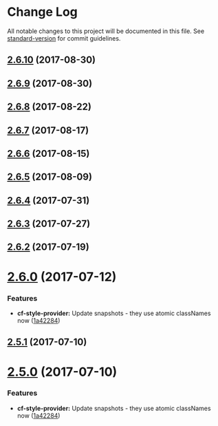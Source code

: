 # Change Log

All notable changes to this project will be documented in this file.
See [standard-version](https://github.com/conventional-changelog/standard-version) for commit guidelines.

<a name="2.6.10"></a>
## [2.6.10](https://github.com/cloudflare/cf-ui/compare/cf-component-box@2.6.9...cf-component-box@2.6.10) (2017-08-30)




<a name="2.6.9"></a>
## [2.6.9](https://github.com/cloudflare/cf-ui/compare/cf-component-box@2.6.8...cf-component-box@2.6.9) (2017-08-30)




<a name="2.6.8"></a>
## [2.6.8](https://github.com/cloudflare/cf-ui/compare/cf-component-box@2.6.7...cf-component-box@2.6.8) (2017-08-22)




<a name="2.6.7"></a>
## [2.6.7](https://github.com/cloudflare/cf-ui/compare/cf-component-box@2.6.6...cf-component-box@2.6.7) (2017-08-17)




<a name="2.6.6"></a>
## [2.6.6](https://github.com/cloudflare/cf-ui/compare/cf-component-box@2.6.5...cf-component-box@2.6.6) (2017-08-15)




<a name="2.6.5"></a>
## [2.6.5](https://github.com/cloudflare/cf-ui/compare/cf-component-box@2.6.3...cf-component-box@2.6.5) (2017-08-09)




<a name="2.6.4"></a>
## [2.6.4](https://github.com/koddsson/cf-ui/compare/cf-component-box@2.6.3...cf-component-box@2.6.4) (2017-07-31)




<a name="2.6.3"></a>
## [2.6.3](https://github.com/cloudflare/cf-ui/compare/cf-component-box@2.6.2...cf-component-box@2.6.3) (2017-07-27)




<a name="2.6.2"></a>
## [2.6.2](https://github.com/cloudflare/cf-ui/compare/cf-component-box@2.6.1...cf-component-box@2.6.2) (2017-07-19)




<a name="2.6.0"></a>
# [2.6.0](https://github.com/sejoker/cf-ui/compare/cf-component-box@2.4.0...cf-component-box@2.6.0) (2017-07-12)


### Features

* **cf-style-provider:** Update snapshots - they use atomic classNames now ([1a42284](https://github.com/sejoker/cf-ui/commit/1a42284))




<a name="2.5.1"></a>
## [2.5.1](https://github.com/koddsson/cf-ui/compare/cf-component-box@2.5.0...cf-component-box@2.5.1) (2017-07-10)




<a name="2.5.0"></a>
# [2.5.0](https://github.com/koddsson/cf-ui/compare/cf-component-box@2.4.0...cf-component-box@2.5.0) (2017-07-10)


### Features

* **cf-style-provider:** Update snapshots - they use atomic classNames now ([1a42284](https://github.com/koddsson/cf-ui/commit/1a42284))
